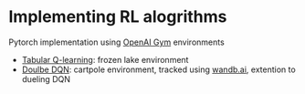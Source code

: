 # Implementing RL alogrithms

Pytorch implementation using [OpenAI Gym](https://gym.openai.com/) environments

- [Tabular Q-learning](https://github.com/sradicwebster/RL_implementation/tabQlearning_frozenlake.ipynb): frozen lake environment
- [Doulbe DQN](https://github.com/sradicwebster/RL_implementation/dqn_cartpole.ipynb): cartpole environment, tracked using [wandb.ai](https://wandb.ai/sradicwebster/dqn_cartpole), extention to dueling DQN
